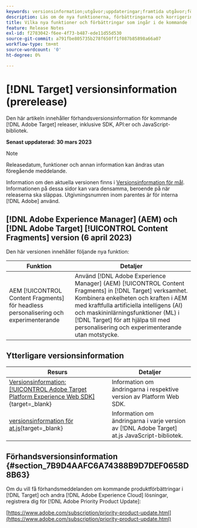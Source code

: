 ```yaml
---
keywords: versionsinformation;utgåvor;uppdateringar;framtida utgåvor;förbättringar;nya funktioner;korrigeringar;uppdateringar;prerelease
description: Läs om de nya funktionerna, förbättringarna och korrigeringarna i den kommande versionen av [!DNL Adobe Target], inklusive SDK, API:er och JavaScript-bibliotek.
title: Vilka nya funktioner och förbättringar som ingår i de kommande [!DNL Target] Frisläpp?
feature: Release Notes
exl-id: f2783042-f6ee-4f73-b487-ede11d55d530
source-git-commit: a791fbe805735b278f650ff1f087b85898a66a07
workflow-type: tm+mt
source-wordcount: '0'
ht-degree: 0%

---
```


# [!DNL Target] versionsinformation (prerelease)

Den här artikeln innehåller förhandsversionsinformation för kommande [!DNL Adobe Target] releaser, inklusive SDK, API:er och JavaScript-bibliotek.

**Senast uppdaterad: 30 mars 2023**

>[!NOTE]
>
>Releasedatum, funktioner och annan information kan ändras utan föregående meddelande.

Information om den aktuella versionen finns i [Versionsinformation för mål](release-notes.md). Informationen på dessa sidor kan vara densamma, beroende på när releaserna ska släppas. Utgivningsnumren inom parentes är för interna [!DNL Adobe] använd.

## [!DNL Adobe Experience Manager] (AEM) och [!DNL Adobe Target] [!UICONTROL Content Fragments] version (6 april 2023)

Den här versionen innehåller följande nya funktion:

| Funktion | Detaljer |
|--- |--- |
| AEM [!UICONTROL Content Fragments] för headless personalisering och experimenterande | Använd [!DNL Adobe Experience Manager] (AEM) [!UICONTROL Content Fragments] in [!DNL Target] verksamhet. Kombinera enkelheten och kraften i AEM med kraftfulla artificiella intelligens (AI) och maskininlärningsfunktioner (ML) i [!DNL Target] för att hjälpa till med personalisering och experimenterande utan motstycke. |

## Ytterligare versionsinformation

| Resurs | Detaljer |
|--- |--- |
| [Versionsinformation: [!UICONTROL Adobe Target Platform Experience Web SDK]](https://experienceleague.adobe.com/docs/experience-platform/edge/release-notes.html){target=_blank} | Information om ändringarna i respektive version av Platform Web SDK. |
| [versionsinformation för at.js](https://developer.adobe.com/target/implement/client-side/atjs/target-atjs-versions/){target=_blank} | Information om ändringarna i varje version av [!DNL Adobe Target] at.js JavaScript-bibliotek. |


## Förhandsversionsinformation {#section_7B9D4AAFC6A74388B9D7DEF0658D8B63}

Om du vill få förhandsmeddelanden om kommande produktförbättringar i [!DNL Target] och andra [!DNL Adobe Experience Cloud] lösningar, registrera dig för [!DNL Adobe Priority Product Update]:

[https://www.adobe.com/subscription/priority-product-update.html](https://www.adobe.com/subscription/priority-product-update.html)

